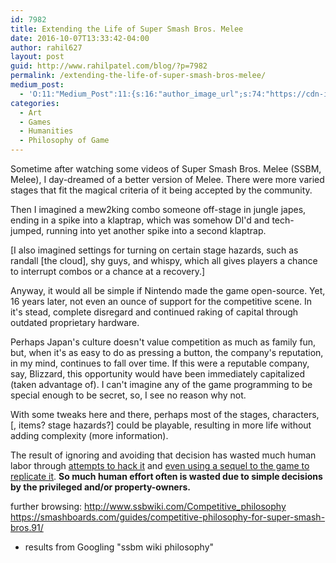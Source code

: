 ```yaml
---
id: 7982
title: Extending the Life of Super Smash Bros. Melee
date: 2016-10-07T13:33:42-04:00
author: rahil627
layout: post
guid: http://www.rahilpatel.com/blog/?p=7982
permalink: /extending-the-life-of-super-smash-bros-melee/
medium_post:
  - 'O:11:"Medium_Post":11:{s:16:"author_image_url";s:74:"https://cdn-images-1.medium.com/fit/c/200/200/1*dmbNkD5D-u45r44go_cf0g.png";s:10:"author_url";s:28:"https://medium.com/@rahil627";s:11:"byline_name";N;s:12:"byline_email";N;s:10:"cross_link";s:2:"no";s:2:"id";s:12:"ca048ed10ccb";s:21:"follower_notification";s:3:"yes";s:7:"license";s:19:"all-rights-reserved";s:14:"publication_id";s:12:"7a04709b0155";s:6:"status";s:6:"public";s:3:"url";s:86:"https://medium.com/@rahil627/extending-the-life-of-super-smash-bros-melee-ca048ed10ccb";}'
categories:
  - Art
  - Games
  - Humanities
  - Philosophy of Game
---
```

Sometime after watching some videos of Super Smash Bros. Melee (SSBM, Melee), I day-dreamed of a better version of Melee. There were more varied stages that fit the magical criteria of it being accepted by the community.

Then I imagined a mew2king combo someone off-stage in jungle japes, ending in a spike into a klaptrap, which was somehow DI'd and tech-jumped, running into yet another spike into a second klaptrap.

[I also imagined settings for turning on certain stage hazards, such as randall [the cloud], shy guys, and whispy, which all gives players a chance to interrupt combos or a chance at a recovery.]

Anyway, it would all be simple if Nintendo made the game open-source. Yet, 16 years later, not even an ounce of support for the competitive scene. In it's stead, complete disregard and continued raking of capital through outdated proprietary hardware.

Perhaps Japan's culture doesn't value competition as much as family fun, but, when it's as easy to do as pressing a button, the company's reputation, in my mind, continues to fall over time. If this were a reputable company, say, Blizzard, this opportunity would have been immediately capitalized (taken advantage of). I can't imagine any of the game programming to be special enough to be secret, so, I see no reason why not.

With some tweaks here and there, perhaps most of the stages, characters, [, items? stage hazards?] could be playable, resulting in more life without adding complexity (more information).

The result of ignoring and avoiding that decision has wasted much human labor through <a href="https://smashboards.com/threads/melee-hacks-and-you-new-hackers-start-here-in-the-op.247119/">attempts to hack it</a> and <a href="http://www.ssbwiki.com/Project_M">even using a sequel to the game to replicate it</a>. <strong>So much human effort often is wasted due to simple decisions by the privileged and/or property-owners.</strong>

further browsing:
http://www.ssbwiki.com/Competitive_philosophy
https://smashboards.com/guides/competitive-philosophy-for-super-smash-bros.91/
  - results from Googling "ssbm wiki philosophy"